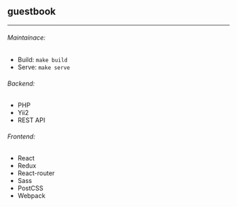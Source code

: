 ## guestbook
------------

###### Maintainace: 
* Build: `make build`  
* Serve: `make serve`  

###### Backend:
* PHP
* Yii2
* REST API

###### Frontend:
* React
* Redux
* React-router
* Sass
* PostCSS
* Webpack

